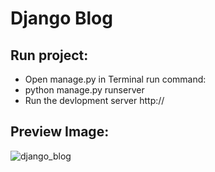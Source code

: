 # Django Blog

## Run project:

* Open manage.py in Terminal run command:
* python manage.py runserver
* Run the devlopment server http://

## Preview Image:

![django_blog](https://user-images.githubusercontent.com/28485791/61068988-9f8e2800-a40b-11e9-8fc6-99704bafd052.jpg)
